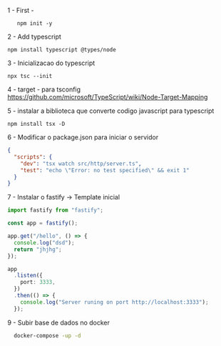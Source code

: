 1 - First -

```
   npm init -y
```

2 - Add typescript

```
npm install typescript @types/node
```

3 - Inicializacao do typescript

```
npx tsc --init
```

4 - target - para tsconfig
https://github.com/microsoft/TypeScript/wiki/Node-Target-Mapping

5 - instalar a biblioteca que converte codigo javascript para typescript

```
npm install tsx -D
```

6 - Modificar o package.json para iniciar o servidor

```json
{
  "scripts": {
    "dev": "tsx watch src/http/server.ts",
    "test": "echo \"Error: no test specified\" && exit 1"
  }
}
```

7 - Instalar o fastify -> Template inicial

```ts
import fastify from "fastify";

const app = fastify();

app.get("/hello", () => {
  console.log("dsd");
  return "jhjhg";
});

app
  .listen({
    port: 3333,
  })
  .then(() => {
    console.log("Server runing on port http://localhost:3333");
  });
```

9 - Subir base de dados no docker

```bash
  docker-compose -up -d
```
